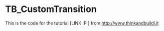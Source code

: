 TB_CustomTransition
===================

This is the code for the tutorial [LINK :P ] from http://www.thinkandbuildl.it
